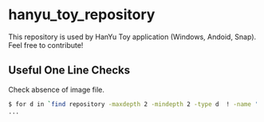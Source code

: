 # hanyu_toy_repository

This repository is used by HanYu Toy application (Windows, Andoid, Snap).
Feel free to contribute!  

## Useful One Line Checks

Check absence of image file.

```bash
$ for d in `find repository -maxdepth 2 -mindepth 2 -type d  ! -name '.*'` ; do [ ! -e $d/image.svg ] && echo -n "$d - " && cat $d/pt.txt && echo "" ; done
...
```
